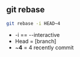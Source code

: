 ## git rebase
```bash
git rebase -i HEAD~4
```
+ -i == --interactive 
+ Head = [branch]
+ ~**4** = 4 recently commit 


